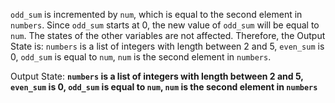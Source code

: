 `odd_sum` is incremented by `num`, which is equal to the second element in `numbers`. Since `odd_sum` starts at 0, the new value of `odd_sum` will be equal to `num`. The states of the other variables are not affected. Therefore, the Output State is: `numbers` is a list of integers with length between 2 and 5, `even_sum` is 0, `odd_sum` is equal to `num`, `num` is the second element in `numbers`.

Output State: **`numbers` is a list of integers with length between 2 and 5, `even_sum` is 0, `odd_sum` is equal to `num`, `num` is the second element in `numbers`**